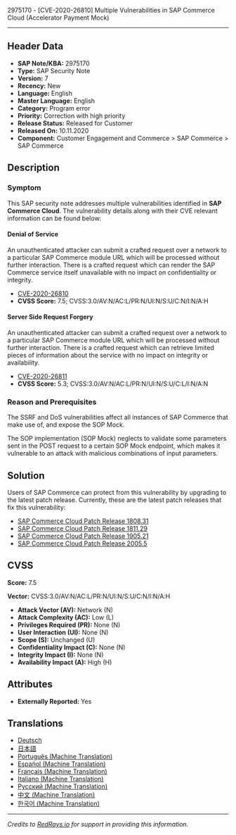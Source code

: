 2975170 - [CVE-2020-26810] Multiple Vulnerabilities in SAP Commerce Cloud (Accelerator Payment Mock)

---

## Header Data
- **SAP Note/KBA:** 2975170
- **Type:** SAP Security Note
- **Version:** 7
- **Recency:** New
- **Language:** English
- **Master Language:** English
- **Category:** Program error
- **Priority:** Correction with high priority
- **Release Status:** Released for Customer
- **Released On:** 10.11.2020
- **Component:** Customer Engagement and Commerce > SAP Commerce > SAP Commerce

## Description

### Symptom
This SAP security note addresses multiple vulnerabilities identified in **SAP Commerce Cloud**. The vulnerability details along with their CVE relevant information can be found below:

#### Denial of Service
An unauthenticated attacker can submit a crafted request over a network to a particular SAP Commerce module URL which will be processed without further interaction. There is a crafted request which can render the SAP Commerce service itself unavailable with no impact on confidentiality or integrity.

- [CVE-2020-26810](https://cve.mitre.org/cgi-bin/cvename.cgi?name=CVE-2020-26810)
- **CVSS Score:** 7.5; CVSS:3.0/AV:N/AC:L/PR:N/UI:N/S:U/C:N/I:N/A:H

#### Server Side Request Forgery
An unauthenticated attacker can submit a crafted request over a network to a particular SAP Commerce module URL which will be processed without further interaction. There is a crafted request which can retrieve limited pieces of information about the service with no impact on integrity or availability.

- [CVE-2020-26811](https://cve.mitre.org/cgi-bin/cvename.cgi?name=CVE-2020-26811)
- **CVSS Score:** 5.3; CVSS:3.0/AV:N/AC:L/PR:N/UI:N/S:U/C:L/I:N/A:N

### Reason and Prerequisites
The SSRF and DoS vulnerabilities affect all instances of SAP Commerce that make use of, and expose the SOP Mock.

The SOP implementation (SOP Mock) neglects to validate some parameters sent in the POST request to a certain SOP Mock endpoint, which makes it vulnerable to an attack with malicious combinations of input parameters.

## Solution
Users of SAP Commerce can protect from this vulnerability by upgrading to the latest patch release. Currently, these are the latest patch releases that fix this vulnerability:

- [SAP Commerce Cloud Patch Release 1808.31](https://cxjira.sap.com/browse/PATCH-8163)
- [SAP Commerce Cloud Patch Release 1811.29](https://cxjira.sap.com/browse/PATCH-8164)
- [SAP Commerce Cloud Patch Release 1905.21](https://cxjira.sap.com/browse/PATCH-8165)
- [SAP Commerce Cloud Patch Release 2005.5](https://cxjira.sap.com/browse/PATCH-8166)

## CVSS
**Score:** 7.5

**Vector:** CVSS:3.0/AV:N/AC:L/PR:N/UI:N/S:U/C:N/I:N/A:H

- **Attack Vector (AV):** Network (N)
- **Attack Complexity (AC):** Low (L)
- **Privileges Required (PR):** None (N)
- **User Interaction (UI):** None (N)
- **Scope (S):** Unchanged (U)
- **Confidentiality Impact (C):** None (N)
- **Integrity Impact (I):** None (N)
- **Availability Impact (A):** High (H)

## Attributes
- **Externally Reported:** Yes

## Translations
- [Deutsch](https://me.sap.com/notes/0002975170/D)
- [日本語](https://me.sap.com/notes/0002975170/J)
- [Português (Machine Translation)](https://me.sap.com/notes/0002975170/P)
- [Español (Machine Translation)](https://me.sap.com/notes/0002975170/S)
- [Français (Machine Translation)](https://me.sap.com/notes/0002975170/F)
- [Italiano (Machine Translation)](https://me.sap.com/notes/0002975170/I)
- [Русский (Machine Translation)](https://me.sap.com/notes/0002975170/R)
- [中文 (Machine Translation)](https://me.sap.com/notes/0002975170/1)
- [한국어 (Machine Translation)](https://me.sap.com/notes/0002975170/3)

---

*Credits to [RedRays.io](https://redrays.io) for support in providing this information.*